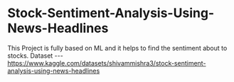 # Stock-Sentiment-Analysis-Using-News-Headlines
This Project is fully based on ML and it helps to find the sentiment about to stocks.
Dataset ---    https://www.kaggle.com/datasets/shivammishra3/stock-sentiment-analysis-using-news-headlines
